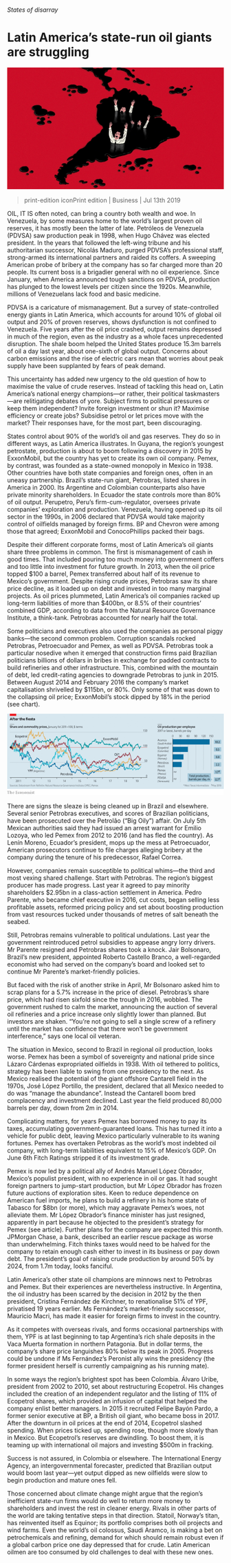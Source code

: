 ###### States of disarray

# Latin America’s state-run oil giants are struggling 

![image](images/20190713_WBD002_1.jpg) 

> print-edition iconPrint edition | Business | Jul 13th 2019 

OIL, IT IS often noted, can bring a country both wealth and woe. In Venezuela, by some measures home to the world’s largest proven oil reserves, it has mostly been the latter of late. Petróleos de Venezuela (PDVSA) saw production peak in 1998, when Hugo Chávez was elected president. In the years that followed the left-wing tribune and his authoritarian successor, Nicolás Maduro, purged PDVSA’s professional staff, strong-armed its international partners and raided its coffers. A sweeping American probe of bribery at the company has so far charged more than 20 people. Its current boss is a brigadier general with no oil experience. Since January, when America announced tough sanctions on PDVSA, production has plunged to the lowest levels per citizen since the 1920s. Meanwhile, millions of Venezuelans lack food and basic medicine. 

PDVSA is a caricature of mismanagement. But a survey of state-controlled energy giants in Latin America, which accounts for around 10% of global oil output and 20% of proven reserves, shows dysfunction is not confined to Venezuela. Five years after the oil price crashed, output remains depressed in much of the region, even as the industry as a whole faces unprecedented disruption. The shale boom helped the United States produce 15.3m barrels of oil a day last year, about one-sixth of global output. Concerns about carbon emissions and the rise of electric cars mean that worries about peak supply have been supplanted by fears of peak demand. 

This uncertainty has added new urgency to the old question of how to maximise the value of crude reserves. Instead of tackling this head on, Latin America’s national energy champions—or rather, their political taskmasters—are relitigating debates of yore. Subject firms to political pressures or keep them independent? Invite foreign investment or shun it? Maximise efficiency or create jobs? Subsidise petrol or let prices move with the market? Their responses have, for the most part, been discouraging. 

States control about 90% of the world’s oil and gas reserves. They do so in different ways, as Latin America illustrates. In Guyana, the region’s youngest petrostate, production is about to boom following a discovery in 2015 by ExxonMobil, but the country has yet to create its own oil company. Pemex, by contrast, was founded as a state-owned monopoly in Mexico in 1938. Other countries have both state companies and foreign ones, often in an uneasy partnership. Brazil’s state-run giant, Petrobras, listed shares in America in 2000. Its Argentine and Colombian counterparts also have private minority shareholders. In Ecuador the state controls more than 80% of oil output. Perupetro, Peru’s firm-cum-regulator, oversees private companies’ exploration and production. Venezuela, having opened up its oil sector in the 1990s, in 2006 declared that PDVSA would take majority control of oilfields managed by foreign firms. BP and Chevron were among those that agreed; ExxonMobil and ConocoPhillips packed their bags. 

Despite their different corporate forms, most of Latin America’s oil giants share three problems in common. The first is mismanagement of cash in good times. That included pouring too much money into government coffers and too little into investment for future growth. In 2013, when the oil price topped $100 a barrel, Pemex transferred about half of its revenue to Mexico’s government. Despite rising crude prices, Petrobras saw its share price decline, as it loaded up on debt and invested in too many marginal projects. As oil prices plummeted, Latin America’s oil companies racked up long-term liabilities of more than $400bn, or 8.5% of their countries’ combined GDP, according to data from the Natural Resource Governance Institute, a think-tank. Petrobras accounted for nearly half the total. 

Some politicians and executives also used the companies as personal piggy banks—the second common problem. Corruption scandals rocked Petrobras, Petroecuador and Pemex, as well as PDVSA. Petrobras took a particular nosedive when it emerged that construction firms paid Brazilian politicians billions of dollars in bribes in exchange for padded contracts to build refineries and other infrastructure. This, combined with the mountain of debt, led credit-rating agencies to downgrade Petrobras to junk in 2015. Between August 2014 and February 2016 the company’s market capitalisation shrivelled by $115bn, or 80%. Only some of that was down to the collapsing oil price; ExxonMobil’s stock dipped by 18% in the period (see chart). 

![image](images/20190713_WBC399.png) 

There are signs the sleaze is being cleaned up in Brazil and elsewhere. Several senior Petrobras executives, and scores of Brazilian politicians, have been prosecuted over the Petrolão (“Big Oily”) affair. On July 5th Mexican authorities said they had issued an arrest warrant for Emilio Lozoya, who led Pemex from 2012 to 2016 (and has fled the country). As Lenín Moreno, Ecuador’s president, mops up the mess at Petroecuador, American prosecutors continue to file charges alleging bribery at the company during the tenure of his predecessor, Rafael Correa. 

However, companies remain susceptible to political whims—the third and most vexing shared challenge. Start with Petrobras. The region’s biggest producer has made progress. Last year it agreed to pay minority shareholders $2.95bn in a class-action settlement in America. Pedro Parente, who became chief executive in 2016, cut costs, began selling less profitable assets, reformed pricing policy and set about boosting production from vast resources tucked under thousands of metres of salt beneath the seabed. 

Still, Petrobras remains vulnerable to political undulations. Last year the government reintroduced petrol subsidies to appease angry lorry drivers. Mr Parente resigned and Petrobras shares took a knock. Jair Bolsonaro, Brazil’s new president, appointed Roberto Castello Branco, a well-regarded economist who had served on the company’s board and looked set to continue Mr Parente’s market-friendly policies. 

But faced with the risk of another strike in April, Mr Bolsonaro asked him to scrap plans for a 5.7% increase in the price of diesel. Petrobras’s share price, which had risen sixfold since the trough in 2016, wobbled. The government rushed to calm the market, announcing the auction of several oil refineries and a price increase only slightly lower than planned. But investors are shaken. “You’re not going to sell a single screw of a refinery until the market has confidence that there won’t be government interference,” says one local oil veteran. 

The situation in Mexico, second to Brazil in regional oil production, looks worse. Pemex has been a symbol of sovereignty and national pride since Lázaro Cárdenas expropriated oilfields in 1938. With oil tethered to politics, strategy has been liable to swing from one presidency to the next. As Mexico realised the potential of the giant offshore Cantarell field in the 1970s, José López Portillo, the president, declared that all Mexico needed to do was “manage the abundance”. Instead the Cantarell boom bred complacency and investment declined. Last year the field produced 80,000 barrels per day, down from 2m in 2014. 

Complicating matters, for years Pemex has borrowed money to pay its taxes, accumulating government-guaranteed loans. This has turned it into a vehicle for public debt, leaving Mexico particularly vulnerable to its waning fortunes. Pemex has overtaken Petrobras as the world’s most indebted oil company, with long-term liabilities equivalent to 15% of Mexico’s GDP. On June 6th Fitch Ratings stripped it of its investment grade. 

Pemex is now led by a political ally of Andrés Manuel López Obrador, Mexico’s populist president, with no experience in oil or gas. It had sought foreign partners to jump-start production, but Mr López Obrador has frozen future auctions of exploration sites. Keen to reduce dependence on American fuel imports, he plans to build a refinery in his home state of Tabasco for $8bn (or more), which may aggravate Pemex’s woes, not alleviate them. Mr López Obrador’s finance minister has just resigned, apparently in part because he objected to the president’s strategy for Pemex (see article). Further plans for the company are expected this month. JPMorgan Chase, a bank, described an earlier rescue package as worse than underwhelming. Fitch thinks taxes would need to be halved for the company to retain enough cash either to invest in its business or pay down debt. The president’s goal of raising crude production by around 50% by 2024, from 1.7m today, looks fanciful. 

Latin America’s other state oil champions are minnows next to Petrobras and Pemex. But their experiences are nevertheless instructive. In Argentina, the oil industry has been scarred by the decision in 2012 by the then president, Cristina Fernández de Kirchner, to renationalise 51% of YPF, privatised 19 years earlier. Ms Fernández’s market-friendly successor, Mauricio Macri, has made it easier for foreign firms to invest in the country. 

As it competes with overseas rivals, and forms occasional partnerships with them, YPF is at last beginning to tap Argentina’s rich shale deposits in the Vaca Muerta formation in northern Patagonia. But in dollar terms, the company’s share price languishes 80% below its peak in 2005. Progress could be undone if Ms Fernández’s Peronist ally wins the presidency (the former president herself is currently campaigning as his running mate). 

In some ways the region’s brightest spot has been Colombia. Álvaro Uribe, president from 2002 to 2010, set about restructuring Ecopetrol. His changes included the creation of an independent regulator and the listing of 11% of Ecopetrol shares, which provided an infusion of capital that helped the company enlist better managers. In 2015 it recruited Felipe Bayón Pardo, a former senior executive at BP, a British oil giant, who became boss in 2017. After the downturn in oil prices at the end of 2014, Ecopetrol slashed spending. When prices ticked up, spending rose, though more slowly than in Mexico. But Ecopetrol’s reserves are dwindling. To boost them, it is teaming up with international oil majors and investing $500m in fracking. 

Success is not assured, in Colombia or elsewhere. The International Energy Agency, an intergovernmental forecaster, predicted that Brazilian output would boom last year—yet output dipped as new oilfields were slow to begin production and mature ones fell. 

Those concerned about climate change might argue that the region’s inefficient state-run firms would do well to return more money to shareholders and invest the rest in cleaner energy. Rivals in other parts of the world are taking tentative steps in that direction. Statoil, Norway’s titan, has reinvented itself as Equinor; its portfolio comprises both oil projects and wind farms. Even the world’s oil colossus, Saudi Aramco, is making a bet on petrochemicals and refining, demand for which should remain robust even if a global carbon price one day depressed that for crude. Latin American oilmen are too consumed by old challenges to deal with these new ones. 

